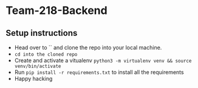# Team-218-Backend


## Setup instructions 
* Head over to `` and clone the repo into your local machine.
* `cd into the cloned repo`
* Create and activate a vitualenv `python3 -m virtualenv venv && source venv/bin/activate`
* Run `pip install -r requirements.txt` to install all the requirements
* Happy hacking